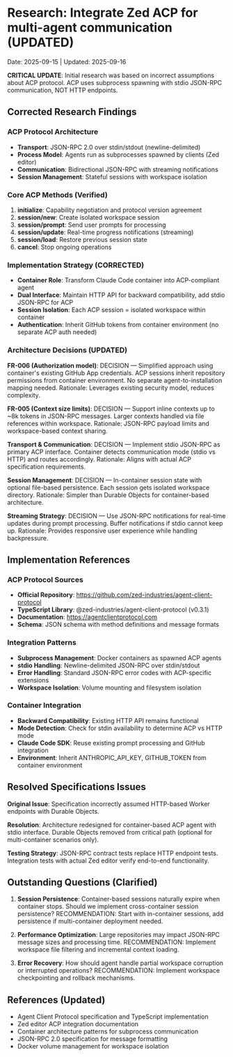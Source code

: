 # Research: Integrate Zed ACP for multi-agent communication (UPDATED)

Date: 2025-09-15 | Updated: 2025-09-16

**CRITICAL UPDATE**: Initial research was based on incorrect assumptions about
ACP protocol. ACP uses subprocess spawning with stdio JSON-RPC communication,
NOT HTTP endpoints.

## Corrected Research Findings

### ACP Protocol Architecture

- **Transport**: JSON-RPC 2.0 over stdin/stdout (newline-delimited)
- **Process Model**: Agents run as subprocesses spawned by clients (Zed editor)
- **Communication**: Bidirectional JSON-RPC with streaming notifications
- **Session Management**: Stateful sessions with workspace isolation

### Core ACP Methods (Verified)

1. **initialize**: Capability negotiation and protocol version agreement
2. **session/new**: Create isolated workspace session
3. **session/prompt**: Send user prompts for processing
4. **session/update**: Real-time progress notifications (streaming)
5. **session/load**: Restore previous session state
6. **cancel**: Stop ongoing operations

### Implementation Strategy (CORRECTED)

- **Container Role**: Transform Claude Code container into ACP-compliant agent
- **Dual Interface**: Maintain HTTP API for backward compatibility, add stdio
  JSON-RPC for ACP
- **Session Isolation**: Each ACP session = isolated workspace within container
- **Authentication**: Inherit GitHub tokens from container environment (no
  separate ACP auth needed)

### Architecture Decisions (UPDATED)

**FR-006 (Authorization model)**: DECISION — Simplified approach using
container's existing GitHub App credentials. ACP sessions inherit repository
permissions from container environment. No separate agent-to-installation
mapping needed. Rationale: Leverages existing security model, reduces
complexity.

**FR-005 (Context size limits)**: DECISION — Support inline contexts up to ~8k
tokens in JSON-RPC messages. Larger contexts handled via file references within
workspace. Rationale: JSON-RPC payload limits and workspace-based context
sharing.

**Transport & Communication**: DECISION — Implement stdio JSON-RPC as primary
ACP interface. Container detects communication mode (stdio vs HTTP) and routes
accordingly. Rationale: Aligns with actual ACP specification requirements.

**Session Management**: DECISION — In-container session state with optional
file-based persistence. Each session gets isolated workspace directory.
Rationale: Simpler than Durable Objects for container-based architecture.

**Streaming Strategy**: DECISION — Use JSON-RPC notifications for real-time
updates during prompt processing. Buffer notifications if stdio cannot keep up.
Rationale: Provides responsive user experience while handling backpressure.

## Implementation References

### ACP Protocol Sources

- **Official Repository**:
  https://github.com/zed-industries/agent-client-protocol
- **TypeScript Library**: @zed-industries/agent-client-protocol (v0.3.1)
- **Documentation**: https://agentclientprotocol.com
- **Schema**: JSON schema with method definitions and message formats

### Integration Patterns

- **Subprocess Management**: Docker containers as spawned ACP agents
- **stdio Handling**: Newline-delimited JSON-RPC over stdin/stdout
- **Error Handling**: Standard JSON-RPC error codes with ACP-specific extensions
- **Workspace Isolation**: Volume mounting and filesystem isolation

### Container Integration

- **Backward Compatibility**: Existing HTTP API remains functional
- **Mode Detection**: Check for stdin availability to determine ACP vs HTTP mode
- **Claude Code SDK**: Reuse existing prompt processing and GitHub integration
- **Environment**: Inherit ANTHROPIC_API_KEY, GITHUB_TOKEN from container
  environment

## Resolved Specifications Issues

**Original Issue**: Specification incorrectly assumed HTTP-based Worker
endpoints with Durable Objects.

**Resolution**: Architecture redesigned for container-based ACP agent with stdio
interface. Durable Objects removed from critical path (optional for
multi-container scenarios only).

**Testing Strategy**: JSON-RPC contract tests replace HTTP endpoint tests.
Integration tests with actual Zed editor verify end-to-end functionality.

## Outstanding Questions (Clarified)

1. **Session Persistence**: Container-based sessions naturally expire when
   container stops. Should we implement cross-container session persistence?
   RECOMMENDATION: Start with in-container sessions, add persistence if
   multi-container deployment needed.

2. **Performance Optimization**: Large repositories may impact JSON-RPC message
   sizes and processing time. RECOMMENDATION: Implement workspace file filtering
   and incremental context loading.

3. **Error Recovery**: How should agent handle partial workspace corruption or
   interrupted operations? RECOMMENDATION: Implement workspace checkpointing and
   rollback mechanisms.

## References (Updated)

- Agent Client Protocol specification and TypeScript implementation
- Zed editor ACP integration documentation
- Container architecture patterns for subprocess communication
- JSON-RPC 2.0 specification for message formatting
- Docker volume management for workspace isolation
